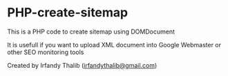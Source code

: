 # PHP-create-sitemap
This is a PHP code to create sitemap using DOMDocument

It is usefull if you want to upload XML document into Google Webmaster or other SEO monitoring tools

Created by Irfandy Thalib (irfandythalib@gmail.com)
